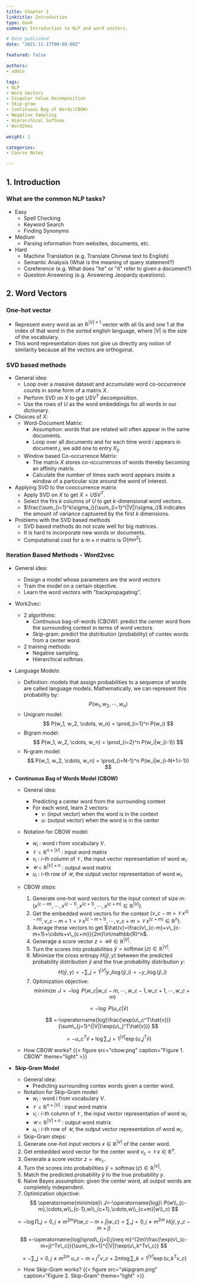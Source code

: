 ```yaml
---
title: Chapter 1
linktitle: Introduction
type: book
summary: Introduction to NLP and word vectors.

# Date published
date: "2021-11-17T00:00:00Z"

featured: false

authors:
- admin

tags:
- NLP
- Word Vectors
- Singular Value Decomposition
- Skip-gram
- Continuous Bag of Words(CBOW)
- Negative Sampling
- Hierarchical Softmax
- Word2Vec

weight: 1

categories:
- Course Notes

---
```

## 1. Introduction

### What are the common NLP tasks?

* Easy
  * Spell Checking
  * Keyword Search
  * Finding Synonyms
* Medium
  * Parsing information from websites, documents, etc.
* Hard
  * Machine Translation (e.g. Translate Chinese text to English)
  * Semantic Analysis (What is the meaning of query statement?)
  * Coreference (e.g. What does "he" or "it" refer to given a document?)
  * Question Answering (e.g. Answering Jeopardy questions).

## 2. Word Vectors

### One-hot vector

* Represent every word as an $\mathbb{R}^{|V|\times1}$ vector with all 0s and one 1 at the index of that word in the sorted english language, where $|V|$ is the size of the vocabulary.
* This word representation does not give us directly any notion of similarity because all the vectors are orthogonal.

### SVD based methods

* General idea:
  * Loop over a massive dataset and accumulate word co-occurrence counts in some form of a matrix $X$.
  * Perform SVD on $X$ to get $USV^T$ decomposition.
  * Use the rows of $U$ as the word embeddings for all words in our dictionary.
* Choices of $X$:
  * Word-Document Matrix: 
    * Assumption: words that are related will often appear in the same documents.
    * Loop over all documents and for each time word $i$ appears in document $j$, we add one to entry $X_{ij}$.
  * Window based Co-occurrence Matrix:
    * The matrix $X$ stores co-occurrences of words thereby becoming an affinity matrix.
    * Calculate the number of times each word appears inside a window of a particular size around the word of interest.
* Applying SVD to the cooccurrence matrix
  * Apply SVD on $X$ to get $X=USV^T$.
  * Select the firs $k$ columns of $U$ to get $k$-dimensional word vectors.
  * $\frac{\sum_{i=1}^k\sigma_i}{\sum_{i=1}^{|V|}\sigma_i}$ indicates the amount of variance captuered by the first $k$ dimensions.
* Problems with the SVD based methods
  * SVD based methods do not scale well for big matrices.
  * It is hard to incorporate new words or documents.
  * Computational cost for a $m\times n$ matrix is $O(mn^2)$.

### Iteration Based Methods - Word2vec

* General idea:
  * Design a model whose parameters are the word vectors
  * Train the model on a certain objective.
  * Learn the word vectors with "backpropagating".
* Work2vec:
  * 2 algorithms:
    * Continuous bag-of-words (CBOW): predict the center word from the surrounding context in terms of word vectors.
    * Skip-gram: predict the distribution (probability) of contex words from a center word.
  * 2 training methods:
    * Negative sampling.
    * Hierarchical softmax.
* Language Models:
  * Definition: models that assign probabilities to a sequence of words are called language models. Mathematically, we can represent this probability by:
  $$
    P(w_1, w_2, \cdots, w_n)
  $$
  * Unigram model:
  $$
    P(w_1, w_2, \cdots, w_n) = \prod_{i=1}^n P(w_i)
  $$
  * Bigram model:
  $$
    P(w_1, w_2, \cdots, w_n) = \prod_{i=2}^n P(w_i|w_{i-1})
  $$
  * N-gram model:
  $$
    P(w_1, w_2, \cdots, w_n) = \prod_{i=N-1}^n P(w_i|w_{i-N+1:i-1})
  $$
* **Continuous Bag of Words Model (CBOW)**
  * General idea:
    * Predicting a center word from the surrounding context
    * For each word, learn 2 vectors:
      * $v$: (input vector) when the word is in the context
      * $u$: (output vector) when the word is in the center
  * Notation for CBOW model:
    * $w_i$ : word $i$ from vocabulary $V$.
    * $\mathcal{V}\in\mathbb{R}^{n\times|V|}$ : input word matrix
    * $v_i$ : $i$-th column of $\mathcal{V}$, the input vector representation of word $w_i$.
    * $\mathcal{U}\in\mathbb{R}^{|V|\times n}$ : output word matrix
    * $u_i$ : $i$-th row of $\mathcal{U}$, the output vector representation of word $w_i$.
  * CBOW steps:
    1. Generate one-hot word vectors for the input context of size $m$: $(x^{(c-m)},\cdots,x^{(c-1)},x^{(c+1)},\cdots,x^{(c+m)}\in\mathbb{R}^{|V|})$.
    2. Get the embedded word vectors for the context $(v\_{c-m}=\mathcal{V}x^{(c-m)}, v\_{c-m+1}=\mathcal{V}x^{(c-m+1)},\cdots,v\_{c+m}=\mathcal{V}x^{(c+m)}\in\mathbb{R}^n)$.
    3. Average these vectors to get $\hat{v}=\frac{v\_{c-m}+v\_{c-m+1}+\cdots+v\_{c+m}}{2m}\in\mathbb{R}^n$.
    4. Generage a score vector $z=\mathcal{U}\hat{v}\in\mathbb{R}^{|V|}$.
    5. Turn the scores into probabilities $\hat{y}=\operatorname{softmax}(z)\in\mathbb{R}^{|V|}$.
    6. Minimize the cross entropy $H(\hat{y},y)$ between the predicted probability distribution $\hat{y}$ and the true probability distribution $y$:
    $$
      H(\hat{y},y)=-\sum\_{j=1}^{|V|}y\_i\operatorname{log}(\hat{y}\_i)=-y\_i\operatorname{log}(\hat{y}\_i)
    $$
    7. Optimization objective:
    $$
      \operatorname{minimize}\ J=-\operatorname{log}\ P(w\_c|w\_{c-m},\cdots,w\_{c-1},w\_{c+1},\cdots,w\_{c+m})
    $$

    $$
      =-\operatorname{log}\ P(u\_c|\hat{v})
    $$

    $$
      =-\operatorname{log}\frac{\exp(u\_c^T\hat{v})}{\sum\_{j=1}^{|V|}\exp(u\_j^T\hat{v})}
    $$

    $$
      =-u\_c^T\hat{v}+\operatorname{log}\sum\_{j=1}^{|V|}\exp(u\_j^T\hat{v})
    $$
  * How CBOW works?
 {{< figure src="cbow.png" caption="Figure 1. CBOW" theme="light" >}} 
* **Skip-Gram Model**
  * General idea:
    * Predicting surrounding contex words given a center word.
  * Notation for Skip-Gram model:
    * $w_i$ : word $i$ from vocabulary $V$.
    * $\mathcal{V}\in\mathbb{R}^{n\times|V|}$ : input word matrix
    * $v_i$ : $i$-th column of $\mathcal{V}$, the input vector representation of word $w_i$.
    * $\mathcal{U}\in\mathbb{R}^{|V|\times n}$ : output word matrix
    * $u_i$ : $i$-th row of $\mathcal{U}$, the output vector representation of word $w_i$.
  *  Skip-Gram steps:
    1. Generate one-hot input vectors $x\in\mathbb{R}^{|V|}$ of the center word.
    2. Get embedded word vector for the center word $v_c=\mathcal{V}x\in\mathbb{R}^n$.
    3. Generate a score vector $z=\mathcal{U}v_c$.
    4. Turn the scores into probabilities $\hat{y}=\operatorname{softmax}(z)\in\mathbb{R}^{|V|}$.
    5. Match the predicted probability $\hat{y}$ to the true probability $y$.
    6. Naive Bayes assumption: given the center word, all output words are completely independent.
    7. Optimization objective:
    $$
      \operatorname{minimize}\ J=-\operatorname{log}\ P(w\\_{c-m},\cdots,w\\_{c-1},w\\_{c+1},\cdots,w\\_{c+m}|w\\_c)
    $$

    $$
      =-\operatorname{log}\prod\_{j=0,j\neq m}^{2m}P(w\_{c-m+j}|w\_c)=\sum\_{j=0,j\neq m}^{2m}\ H(\hat{y},y\_{c-m+j})
    $$

    $$
      =-\operatorname{log}\prod\_{j=0,j\neq m}^{2m}\frac{\exp(v\_{c-m+j}^Tv\_c)}{\sum\_{k=1}^{|V|}\exp(u\_k^Tv\_c)}
    $$

    $$
      =-\sum\_{j=0,j\neq m}^{2m}\ u\_{c-m+j}^Tv\_c+2m\operatorname{log}\sum\_{k=1}^{|V|}\exp(u\_k^Tv\_c)
    $$
  * How Skip-Gram works?
 {{< figure src="skipgram.png" caption="Figure 2. Skip-Gram" theme="light" >}} 
